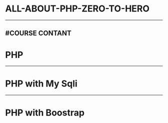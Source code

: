 # ALL-ABOUT-PHP-ZERO-TO-HERO
--------------------------------
#COURSE CONTANT
-----------------
# PHP
---------------------------
# PHP with My Sqli
---------------------------
# PHP with Boostrap
